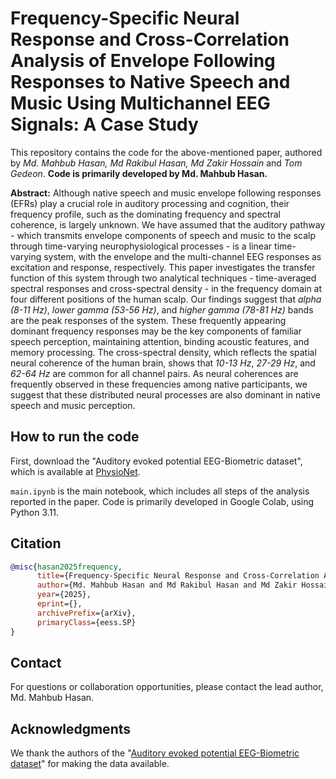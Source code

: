 # Frequency-Specific Neural Response and Cross-Correlation Analysis of Envelope Following Responses to Native Speech and Music Using Multichannel EEG Signals: A Case Study

This repository contains the code for the above-mentioned paper, authored by _Md. Mahbub Hasan, Md Rakibul Hasan, Md Zakir Hossain_ and _Tom Gedeon_. **Code is primarily developed by Md. Mahbub Hasan.**

**Abstract:** Although native speech and music envelope following responses (EFRs) play a crucial role in auditory processing and cognition, their frequency profile, such as the dominating frequency and spectral coherence, is largely unknown. We have assumed that the auditory pathway - which transmits envelope components of speech and music to the scalp through time-varying neurophysiological processes - is a linear time-varying system, with the envelope and the multi-channel EEG responses as excitation and response, respectively. This paper investigates the transfer function of this system through two analytical techniques - time-averaged spectral responses and cross-spectral density - in the frequency domain at four different positions of the human scalp. Our findings suggest that _alpha (8-11 Hz)_, _lower gamma (53-56 Hz)_, and _higher gamma (78-81 Hz)_ bands are the peak responses of the system. These frequently appearing dominant frequency responses may be the key components of familiar speech perception, maintaining attention, binding acoustic features, and memory processing. The cross-spectral density, which reflects the spatial neural coherence of the human brain, shows that _10-13 Hz_, _27-29 Hz_, and _62-64 Hz_ are common for all channel pairs. As neural coherences are frequently observed in these frequencies among native participants, we suggest that these distributed neural processes are also dominant in native speech and music perception.

## How to run the code
First, download the "Auditory evoked potential EEG-Biometric dataset", which is available at [PhysioNet](https://doi.org/10.13026/ps31-fc50).

`main.ipynb` is the main notebook, which includes all steps of the analysis reported in the paper. Code is primarily developed in Google Colab, using Python 3.11.

## Citation
```bibtex
@misc{hasan2025frequency,
      title={Frequency-Specific Neural Response and Cross-Correlation Analysis of Envelope Following Responses to Native Speech and Music Using Multichannel EEG Signals: A Case Study}, 
      author={Md. Mahbub Hasan and Md Rakibul Hasan and Md Zakir Hossain and Tom Gedeon},
      year={2025},
      eprint={},
      archivePrefix={arXiv},
      primaryClass={eess.SP}
}
```

## Contact
For questions or collaboration opportunities, please contact the lead author, Md. Mahbub Hasan.

## Acknowledgments
We thank the authors of the "[Auditory evoked potential EEG-Biometric dataset](https://doi.org/10.13026/ps31-fc50)" for making the data available.
